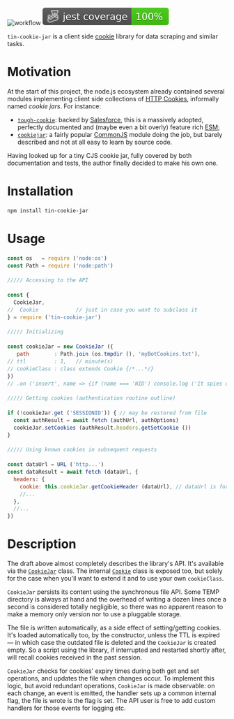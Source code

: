 ![workflow](https://github.com/do-/node-tin-cookie-jar/actions/workflows/main.yml/badge.svg)
![Jest coverage](./badges/coverage-jest%20coverage.svg)

`tin-cookie-jar` is a client side [cookie](https://datatracker.ietf.org/doc/html/rfc6265) library for data scraping and similar tasks.

# Motivation
At the start of this project, the node.js ecosystem already contained several modules implementing client side collections of [HTTP Cookies](https://datatracker.ietf.org/doc/html/rfc6265), informally named _cookie jars_. For instance:
* [`tough-cookie`](https://github.com/salesforce/tough-cookie): backed by [Salesforce](https://github.com/salesforce), this is a massively adopted, perfectly documented and (maybe even a bit overly) feature rich [ESM](https://nodejs.org/api/esm.html);
* [`cookiejar`](https://github.com/bmeck/node-cookiejar): a fairly popular [CommonJS](https://nodejs.org/api/modules.html) module doing the job, but barely described and not at all easy to learn by source code.

Having looked up for a tiny CJS cookie jar, fully covered by both documentation and tests, the author finally decided to make his own one.

# Installation
```sh
npm install tin-cookie-jar
```

# Usage
```js
const os   = require ('node:os')
const Path = require ('node:path')

///// Accessing to the API

const {
  CookieJar, 
//  Cookie            // just in case you want to subclass it
} = require ('tin-cookie-jar')

///// Initializing

const cookieJar = new CookieJar ({
   path        : Path.join (os.tmpdir (), 'myBotCookies.txt'),
// ttl         : 1,   // minute(s)
// cookieClass : class extends Cookie {/*...*/}
})
// .on ('insert', name => {if (name === 'NID') console.log ('It spies on me!')})

///// Getting cookies (authentication routine outline)

if (!cookieJar.get ('SESSIONID')) { // may be restored from file
  const authResult = await fetch (authUrl, authOptions)
  cookieJar.setCookies (authResult.headers.getSetCookie ())
}

///// Using known cookies in subsequent requests

const dataUrl = URL ('http...')
const dataResult = await fetch (dataUrl, {
  headers: {
    cookie: this.cookieJar.getCookieHeader (dataUrl), // dataUrl is for filtering on domain/path/secure
    //...
  },
  //...
})
```

# Description

The draft above almost completely describes the library's API. It's available via the [`CookieJar`](https://github.com/do-/node-tin-cookie-jar/wiki/CookieJar) class. The internal [`Cookie`](https://github.com/do-/node-tin-cookie-jar/wiki/Cookie) class is exposed too, but solely for the case when you'll want to extend it and to use your own `cookieClass`.

`CookieJar` persists its content using the synchronous file API. Some TEMP directory is always at hand and the overhead of writing a dozen lines once a second is considered totally negligible, so there was no apparent reason to make a memory only version nor to use a pluggable storage.

The file is written automatically, as a side effect of setting/getting cookies. It's loaded automatically too, by the constructor, unless the TTL is expired — in which case the outdated file is deleted and the `CookieJar` is created empty. So a script using the library, if interrupted and restarted shortly after, will recall cookies received in the past session.

`CookieJar` checks for cookies' expiry times during both get and set operations, and updates the file when changes occur. To implement this logic, but avoid redundant operations, `CookieJar` is made observable: on each change, an event is emitted, the handler sets up a common internal flag, the file is wrote is the flag is set. The API user is free to add custom handlers for those events for logging etc.
